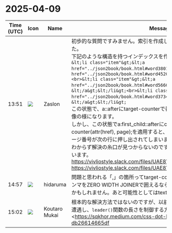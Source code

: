 # 2025-04-09

|Time (UTC)|Icon|Name|Message|
|---|---|---|---|
|13:51|![](https://avatars.slack-edge.com/2021-10-13/2622534946576_8857e3ee0c8c264d2cbf_72.png)|Zaslon|初歩的な質問ですみません。索引を作成していて、cssで詰まってしまいました。<br>下記のような構造を持つインデックスを作成しています。<br>```&lt;li class="item"&gt;&lt;a href="../json2book/book.html#word3801"&gt;～できる&lt;/a&gt;&lt;a href="../json2book/book.html#word4520"&gt;&lt;/a&gt;&lt;/li&gt;<br>&lt;li class="item"&gt;&lt;a href="../json2book/book.html#word5660"&gt;～できること&lt;/a&gt;&lt;/li&gt;<br>&lt;li class="item"&gt;&lt;a href="../json2book/book.html#word3734"&gt;～でも…でもない&lt;/a&gt;&lt;/li&gt;```<br>この状態で、a::afterにtarget-counterで番号を取得すると、1枚目の添付画像の様になります。<br>しかし、この状態でa:first_child::afterにcontent: leader(dotted) target-counter(attr(href), page);を適用すると、2枚目の画像の様に2つ目以降のページ番号が次の行に押し出されてしまいます。leader()関数の幅の制御方法がわからず解決の糸口が見つからないのですが、もしご存じでしたらご教示願います。<br>https://vivliostyle.slack.com/files/UAE8V83GA/F08MJKA9V3L/image.png<br>https://vivliostyle.slack.com/files/UAE8V83GA/F08MJ4R624U/image.png|
|14:57|![](https://avatars.slack-edge.com/2022-07-04/3777085476512_a8d3b37eee1f9c9519dc_72.png)|hidaruma|問題と思われる「,」の箇所ってtarget-counters()に指定したものですか？ カンマをZERO WIDTH JOINERで囲えるならもしかしたらそれで分割を防げるかもしれません。あと可能性としてはtext-align-last の指定場所あたりか？|
|15:02|![](https://avatars.slack-edge.com/2023-11-11/6180804843906_ec36242e3b721d6c30e9_72.png)|Koutaro Mukai|根本的な解決方法ではないのですが、以前索引を作成した際に同様の問題に遭遇し、`leader()`関数の長さを制御する方法はないと判断して、<https://sqkhor.medium.com/css-dot-leaders-in-table-of-content-db26614665df|こちら>で紹介されているテクニックを参考にCSSを作成しました。参考になれば幸いです。 <https://github.com/u1f992/vivliostyle-util-index-transformer/blob/main/example/css/style.css><br><blockquote>Dot leaders are a row of dots that connect chapter titles to their corresponding page numbers, commonly found in table of content and index…</blockquote><br><blockquote><pre>@page {<br>    size: A5;<br>}<br><br>/****************************************************************************************************<br> * 索引<br> * <br> * 長いドットを改行させて消す。<br> * 参考：<https://sqkhor.medium.com/css-dot-leaders-in-table-of-content-db26614665df><br> * <br> * Vivliostyleのleader関数ではleader関数が含まれるcontentだけで幅を埋めるような挙動になり、<br> * 複数のページ番号を含めるのが難しい。<br> * <br> *  * .entry-term::after {<br> *     content: leader(dotted) ' '; <--これができない<br> * }<br> * .entry-pages-page::before {<br> *     content: target-counter(attr(href url), page);<br> * }<br> * <br> * <li class="entry"><br> *   <span class="entry-term">Term</span><br> *   <span class="entry-pages"><br> *     <a href="#aaa" class="entry-pages-page"></a><span class="entry-pages-separator"></span><br> *     <a href="#bbb"class="entry-pages-page"></a><br> *   </span><br> * </li><br> *  */<br>/* li要素のdisplayをflexにするとマーカーが消える */<br>.index-entry-inner {<br>    display: flex;<br>}<br><br>.index-entry-term {<br>    white-space: nowrap;<br>}<br><br>.index-entry-dots {<br>    padding-left: 0.5em;<br>    padding-right: 0.5em;<br><br>    height: 1em;<br>    overflow: hidden;<br>    word-wrap: break-word;<br>}<br><br>.index-entry-dots::after {<br>    content: '............................................................................................................................................................................................................................................';<br>}<br><br>.index-entry-pages {<br>    white-space: nowrap;<br>}<br><br>.index-entry-pages-page::before {<br>    content: target-counter(attr(href url), page);<br>}<br><br>.index-entry-pages-separator::after {<br>    content: ", ";<br>}<br><br>/*<br> * /索引<br> ****************************************************************************************************/</pre></blockquote>|
